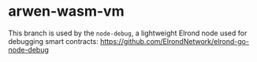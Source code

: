 # arwen-wasm-vm

This branch is used by the `node-debug`, a lightweight Elrond node used for debugging smart contracts: https://github.com/ElrondNetwork/elrond-go-node-debug
